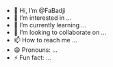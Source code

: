 - 👋 Hi, I’m @FaBadji
- 👀 I’m interested in ...
- 🌱 I’m currently learning ...
- 💞️ I’m looking to collaborate on ...
- 📫 How to reach me ...
- 😄 Pronouns: ...
- ⚡ Fun fact: ...

<!---
FaBadji/FaBadji is a ✨ special ✨ repository because its `README.md` (this file) appears on your GitHub profile.
You can click the Preview link to take a look at your changes.
--->
